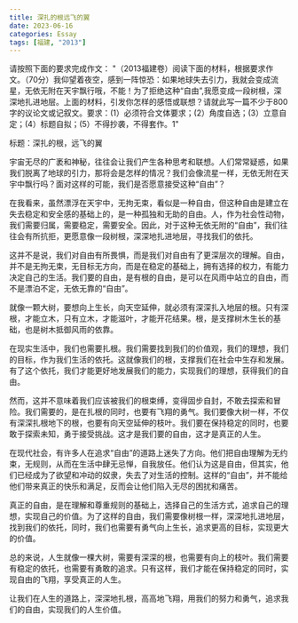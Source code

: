 ```yaml
---
title: 深扎的根远飞的翼
date: 2023-06-16
categories: Essay
tags: [福建, "2013"]
---
```




请按照下面的要求完成作文：
"（2013福建卷）阅读下面的材料，根据要求作文。（70分）我仰望着夜空，感到一阵惊恐：如果地球失去引力，我就会变成流星，无依无附在天宇飘行哦，不能！为了拒绝这种“自由”,我愿变成一段树根，深深地扎进地层。上面的材料，引发你怎样的感悟或联想？请就此写一篇不少于800字的议论文或记叙文。要求：(1）必须符合文体要求；(2）角度自选；(3）立意自定；(4）标题自拟；(5）不得抄袭，不得套作。1"

标题：深扎的根，远飞的翼

宇宙无尽的广袤和神秘，往往会让我们产生各种思考和联想。人们常常疑惑，如果我们脱离了地球的引力，那将会是怎样的情况？我们会像流星一样，无依无附在天宇中飘行吗？面对这样的可能，我们是否愿意接受这种“自由”？

在我看来，虽然漂浮在天宇中，无拘无束，看似是一种自由，但这种自由是建立在失去稳定和安全感的基础上的，是一种孤独和无助的自由。人，作为社会性动物，我们需要归属，需要稳定，需要安全。因此，对于这种无依无附的“自由”，我们往往会有所抗拒，更愿意像一段树根，深深地扎进地层，寻找我们的依托。

这并不是说，我们对自由有所畏惧，而是我们对自由有了更深层次的理解。自由，并不是无拘无束，无目标无方向，而是在稳定的基础上，拥有选择的权力，有能力决定自己的生活。我们要的自由，是有根的自由，是可以在风雨中站立的自由，而不是漂泊不定，无依无靠的“自由”。

就像一颗大树，要想向上生长，向天空延伸，就必须有深深扎入地层的根。只有深根，才能立木，只有立木，才能滋叶，才能开花结果。根，是支撑树木生长的基础，也是树木抵御风雨的依靠。

在现实生活中，我们也需要扎根。我们需要找到我们的价值观，我们的理想，我们的目标，作为我们生活的依托。这就像我们的根，支撑我们在社会中生存和发展。有了这个依托，我们才能更好地发展我们的能力，实现我们的理想，获得我们的自由。

然而，这并不意味着我们应该被我们的根束缚，变得固步自封，不敢去探索和冒险。我们需要的，是在扎根的同时，也要有飞翔的勇气。我们要像大树一样，不仅有深深扎根地下的根，也要有向天空延伸的枝叶。我们要在保持稳定的同时，也要敢于探索未知，勇于接受挑战。这才是我们要的自由，这才是真正的人生。

在现代社会，有许多人在追求“自由”的道路上迷失了方向。他们把自由理解为无约束，无规则，从而在生活中肆无忌惮，自我放任。他们认为这是自由，但其实，他们已经成为了欲望和冲动的奴隶，失去了对生活的控制。这样的“自由”，并不能给他们带来真正的快乐和满足，反而会让他们陷入无尽的困扰和痛苦。

真正的自由，是在理解和尊重规则的基础上，选择自己的生活方式，追求自己的理想，实现自己的价值。为了这样的自由，我们需要像树根一样，深深地扎进地层，找到我们的依托，同时，我们也需要有勇气向上生长，追求更高的目标，实现更大的价值。

总的来说，人生就像一棵大树，需要有深深的根，也需要有向上的枝叶。我们需要有稳定的依托，也需要有勇敢的追求。只有这样，我们才能在保持稳定的同时，实现自由的飞翔，享受真正的人生。

让我们在人生的道路上，深深地扎根，高高地飞翔，用我们的努力和勇气，追求我们的自由，实现我们的人生价值。
